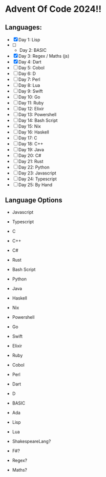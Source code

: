 # Advent Of Code 2024!!

## Languages:
- [x] Day 1: Lisp
- [ ] * Day 2: BASIC
- [x] Day 3: Regex / Maths (js)
- [x] Day 4: Dart
- [ ] Day 5: Cobol
- [ ] Day 6: D
- [ ] Day 7: Perl
- [ ] Day 8: Lua
- [ ] Day 9: Swift
- [ ] Day 10: Go
- [ ] Day 11: Ruby
- [ ] Day 12: Elixir
- [ ] Day 13: Powershell
- [ ] Day 14: Bash Script
- [ ] Day 15: Nix
- [ ] Day 16: Haskell
- [ ] Day 17: C
- [ ] Day 18: C++
- [ ] Day 19: Java
- [ ] Day 20: C#
- [ ] Day 21: Rust
- [ ] Day 22: Python
- [ ] Day 23: Javascript
- [ ] Day 24: Typescript
- [ ] Day 25: By Hand

## Language Options
- Javascript
- Typescript
- C
- C++
- C#
- Rust
- Bash Script
- Python
- Java
- Haskell

- Nix
- Powershell

- Go
- Swift
- Elixir
- Ruby
- Cobol
- Perl
- Dart
- D
- BASIC
- Ada
- Lisp
- Lua

- ShakespeareLang?
- F#?
- Regex?
- Maths?
